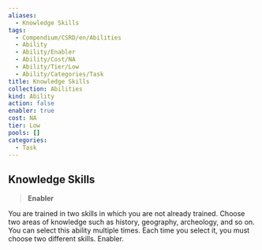 ```yaml
---
aliases:
  - Knowledge Skills
tags:
  - Compendium/CSRD/en/Abilities
  - Ability
  - Ability/Enabler
  - Ability/Cost/NA
  - Ability/Tier/Low
  - Ability/Categories/Task
title: Knowledge Skills
collection: Abilities
kind: Ability
action: false
enabler: true
cost: NA
tier: Low
pools: []
categories:
  - Task
---
```

## Knowledge Skills    
>**Enabler**  
    
You are trained in two skills in which you are not already trained. Choose two areas of knowledge such as history, geography, archeology, and so on. You can select this ability multiple times. Each time you select it, you must choose two different skills. Enabler.